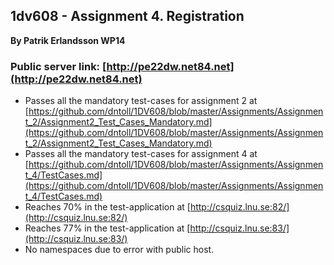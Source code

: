 ## 1dv608 - Assignment 4. Registration

**By Patrik Erlandsson WP14**

### Public server link: [http://pe22dw.net84.net](http://pe22dw.net84.net)

* Passes all the mandatory test-cases for assignment 2 at [https://github.com/dntoll/1DV608/blob/master/Assignments/Assignment_2/Assignment2_Test_Cases_Mandatory.md](https://github.com/dntoll/1DV608/blob/master/Assignments/Assignment_2/Assignment2_Test_Cases_Mandatory.md)
* Passes all the mandatory test-cases for assignment 4 at [https://github.com/dntoll/1DV608/blob/master/Assignments/Assignment_4/TestCases.md](https://github.com/dntoll/1DV608/blob/master/Assignments/Assignment_4/TestCases.md)
* Reaches 70% in the test-application at [http://csquiz.lnu.se:82/](http://csquiz.lnu.se:82/)
* Reaches 77% in the test-application at [http://csquiz.lnu.se:83/](http://csquiz.lnu.se:83/)
* No namespaces due to error with public host.
